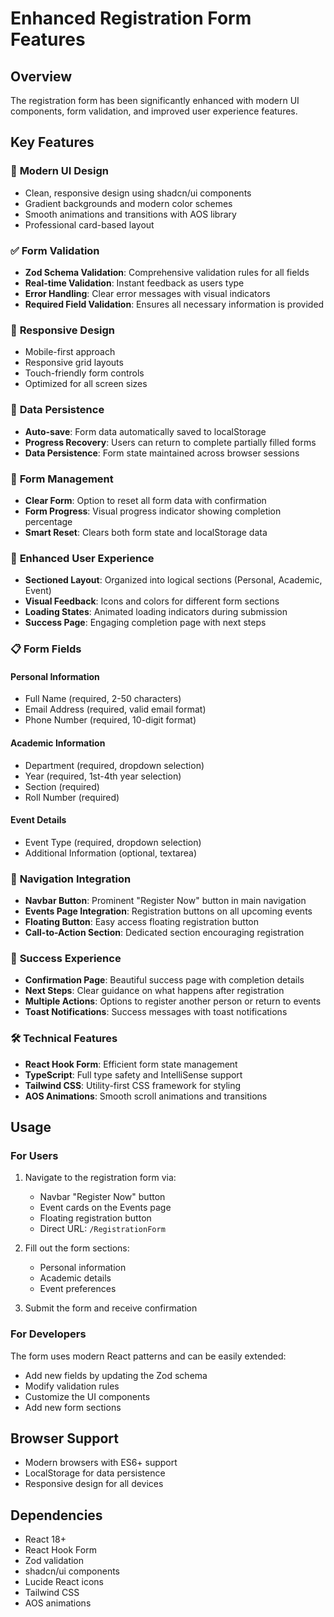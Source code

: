 # Enhanced Registration Form Features

## Overview
The registration form has been significantly enhanced with modern UI components, form validation, and improved user experience features.

## Key Features

### 🎨 **Modern UI Design**
- Clean, responsive design using shadcn/ui components
- Gradient backgrounds and modern color schemes
- Smooth animations and transitions with AOS library
- Professional card-based layout

### ✅ **Form Validation**
- **Zod Schema Validation**: Comprehensive validation rules for all fields
- **Real-time Validation**: Instant feedback as users type
- **Error Handling**: Clear error messages with visual indicators
- **Required Field Validation**: Ensures all necessary information is provided

### 📱 **Responsive Design**
- Mobile-first approach
- Responsive grid layouts
- Touch-friendly form controls
- Optimized for all screen sizes

### 💾 **Data Persistence**
- **Auto-save**: Form data automatically saved to localStorage
- **Progress Recovery**: Users can return to complete partially filled forms
- **Data Persistence**: Form state maintained across browser sessions

### 🔄 **Form Management**
- **Clear Form**: Option to reset all form data with confirmation
- **Form Progress**: Visual progress indicator showing completion percentage
- **Smart Reset**: Clears both form state and localStorage data

### 🎯 **Enhanced User Experience**
- **Sectioned Layout**: Organized into logical sections (Personal, Academic, Event)
- **Visual Feedback**: Icons and colors for different form sections
- **Loading States**: Animated loading indicators during submission
- **Success Page**: Engaging completion page with next steps

### 📋 **Form Fields**

#### Personal Information
- Full Name (required, 2-50 characters)
- Email Address (required, valid email format)
- Phone Number (required, 10-digit format)

#### Academic Information
- Department (required, dropdown selection)
- Year (required, 1st-4th year selection)
- Section (required)
- Roll Number (required)

#### Event Details
- Event Type (required, dropdown selection)
- Additional Information (optional, textarea)

### 🚀 **Navigation Integration**
- **Navbar Button**: Prominent "Register Now" button in main navigation
- **Events Page Integration**: Registration buttons on all upcoming events
- **Floating Button**: Easy access floating registration button
- **Call-to-Action Section**: Dedicated section encouraging registration

### 🎉 **Success Experience**
- **Confirmation Page**: Beautiful success page with completion details
- **Next Steps**: Clear guidance on what happens after registration
- **Multiple Actions**: Options to register another person or return to events
- **Toast Notifications**: Success messages with toast notifications

### 🛠 **Technical Features**
- **React Hook Form**: Efficient form state management
- **TypeScript**: Full type safety and IntelliSense support
- **Tailwind CSS**: Utility-first CSS framework for styling
- **AOS Animations**: Smooth scroll animations and transitions

## Usage

### For Users
1. Navigate to the registration form via:
   - Navbar "Register Now" button
   - Event cards on the Events page
   - Floating registration button
   - Direct URL: `/RegistrationForm`

2. Fill out the form sections:
   - Personal information
   - Academic details
   - Event preferences

3. Submit the form and receive confirmation

### For Developers
The form uses modern React patterns and can be easily extended:
- Add new fields by updating the Zod schema
- Modify validation rules
- Customize the UI components
- Add new form sections

## Browser Support
- Modern browsers with ES6+ support
- LocalStorage for data persistence
- Responsive design for all devices

## Dependencies
- React 18+
- React Hook Form
- Zod validation
- shadcn/ui components
- Lucide React icons
- Tailwind CSS
- AOS animations
